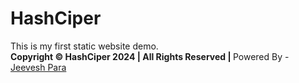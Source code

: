 # HashCiper

This is my first static website demo.
<br>
<b> Copyright © HashCiper 2024 | All Rights Reserved | </b>
Powered By - <a href="https://www.instagram.com/jeeveshpara">Jeevesh Para</a>
<br>